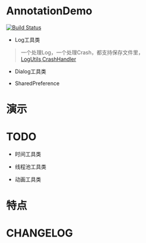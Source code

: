 # AnnotationDemo

[![Build Status](https://travis-ci.org/meolu/walle-web.svg?branch=master)](https://travis-ci.org/meolu/walle-web)

- Log工具类

>一个处理Log，一个处理Crash，都支持保存文件里，[LogUtils](./app/src/main/java/io/github/stuhua/utils/LogUtils.java),[CrashHandler](./app/src/main/java/io/github/stuhua/utils/CrashHandler.java)

- Dialog工具类

- SharedPreference

# 演示

# TODO

- 时间工具类

- 线程池工具类

- 动画工具类

# 特点

# CHANGELOG






